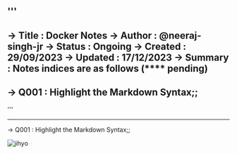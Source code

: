 '''
-------------------------------------------------------------------------------------
-> Title : Docker Notes
-> Author : @neeraj-singh-jr
-> Status : Ongoing
-> Created : 29/09/2023
-> Updated : 17/12/2023
-> Summary : Notes indices are as follows (**** pending)
-------------------------------------------------------------------------------------
-> Q001 : Highlight the Markdown Syntax;;
-------------------------------------------------------------------------------------
'''

-------------------------------------------------------------------------------------
-> Q001 : Highlight the Markdown Syntax;;

![jihyo](https://wallpapercave.com/wp/wp2320976.jpg)

<!-- Headers:

# - Used to create headings. The number of # symbols indicates the header level. 
For Header 1, 
# creates an H1 header, 

for Header 2
## an H2, and so on.

//--- Italic Fonts

* or _ - Used to make text italic. For example, *italic* or _italic_.

//--- Bold Fonts

** or __ - Used to make text bold. For example, **bold** or __bold__.

//--- Unordered Lists:

*, -, or + - Used to create unordered (bulleted) lists.

//--- Ordered Lists;;

1., 2., etc. - Used to create ordered (numbered) lists.

//--- Links:

[link text](URL) - Used to create hyperlinks. 

For example, [Google](https://www.google.com).

//--- Images:

![alt text](image URL) - Used to insert images. 

For example, ![Sample Image] (https://example.com/image.jpg). 

//--- Blockquotes:

> - Used to create blockquotes. For example, > This is a blockquote.

//--- Code Blocks and Inline Code:

`code` - Used for inline code.


-------------------------------------------------------------------------------------